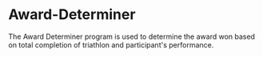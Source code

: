 # Award-Determiner
The Award Determiner program is used to determine the award won based on total completion of triathlon and participant's performance.
